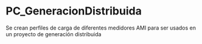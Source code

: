 # PC_GeneracionDistribuida
Se crean perfiles de carga de diferentes medidores AMI para ser usados en un proyecto de generación distribuida
